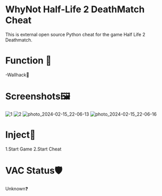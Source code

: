 # WhyNot Half-Life 2 DeathMatch Cheat
This is external open source Python cheat for the game Half Life 2 Deathmatch.
# Function 🐇
-Wallhack👀 
# Screenshots🖼
![1](https://github.com/Andrewprogramer/whynothl2dm/assets/114591031/fb4bb01c-4af0-41b8-b0fc-433c6274cba0)
![2](https://github.com/Andrewprogramer/whynothl2dm/assets/114591031/9784781e-2b4b-4f3a-9c47-d25017eaca59)
![photo_2024-02-15_22-06-13](https://github.com/Andrewprogramer/whynothl2dm/assets/114591031/5138b4f5-c5b8-4d99-8feb-09ff099ade94)
![photo_2024-02-15_22-06-16](https://github.com/Andrewprogramer/whynothl2dm/assets/114591031/536c30f3-0b23-4881-8767-d69cdb3eac71)
# Inject💉
1.Start Game
2.Start Cheat
# VAC Status🛡
Unknown❓
